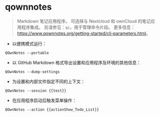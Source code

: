 # qownnotes

> Markdown 笔记应用程序。
> 可选择与 Nextcloud 和 ownCloud 的笔记应用程序集成。
> 另请参见：`qc`，用于管理命令片段。
> 更多信息：<https://www.qownnotes.org/getting-started/cli-parameters.html>。

- 以便携模式运行：

`QOwnNotes --portable`

- 以 GitHub Markdown 格式导出设置和应用程序及环境的其他信息：

`QOwnNotes --dump-settings`

- 为设置和内部文件指定不同的上下文：

`QOwnNotes --session {{test}}`

- 在应用程序启动后触发菜单操作：

`QOwnNotes --action {{actionShow_Todo_List}}`